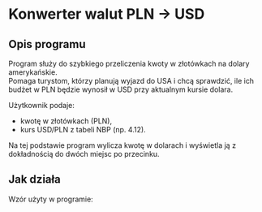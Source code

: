 # Konwerter walut PLN → USD

## Opis programu
Program służy do szybkiego przeliczenia kwoty w złotówkach na dolary amerykańskie.  
Pomaga turystom, którzy planują wyjazd do USA i chcą sprawdzić, ile ich budżet w PLN będzie wynosił w USD przy aktualnym kursie dolara.

Użytkownik podaje:
- kwotę w złotówkach (PLN),
- kurs USD/PLN z tabeli NBP (np. 4.12).

Na tej podstawie program wylicza kwotę w dolarach i wyświetla ją z dokładnością do dwóch miejsc po przecinku.

## Jak działa
Wzór użyty w programie:
